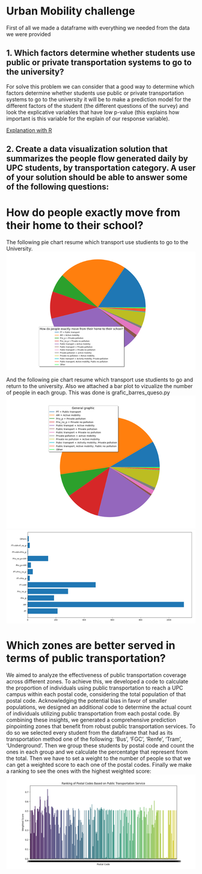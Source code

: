 # Urban Mobility challenge
First of all we made a dataframe with everything we needed from the data we were provided
## 1. Which factors determine whether students use public or private transportation systems to go to the university?
For solve this problem we can consider that a good way to determine which factors determine whether students use public or private transportation systems to go to the university it will be to make a prediction model for the different factors of the student (the different questions of the survey) and look the explicative variables that have low p-value (this explains how important is this variable for the explain of our response variable).

[Explanation with R](which-factors-determine-whether-students-use-public-or-private-transportation.pdf)


##  2. Create a data visualization solution that summarizes the people flow generated daily by UPC students, by transportation category. A user of your solution should be able to answer some of the following questions:

# How do people exactly move from their home to their school?
The following pie chart resume which transport use studients to go to the University. 
<img src="howpeoplego.png">

And the following pie chart resume which transport use studients to go and return to the university. Also we attached a bar plot to vizualize the number of people in each group. This was done is grafic_barres_queso.py
<img src="Globalpie.png">
<img src="golbal_barplot.png">

# Which zones are better served in terms of public transportation?

We aimed to analyze the effectiveness of public transportation coverage across different
zones. To achieve this, we developed a code to calculate the proportion of individuals
using public transportation to reach a UPC campus within each postal code, considering
the total population of that postal code. Acknowledging the potential bias in favor of
smaller populations, we designed an additional code to determine the actual count of
individuals utilizing public transportation from each postal code. By combining these
insights, we generated a comprehensive prediction pinpointing zones that benefit from
robust public transportation services.
To do so we selected every student from the dataframe that had as its transportation method one of
the following: ‘Bus’, ‘FGC’, ‘Renfe’, ‘Tram’, ‘Underground’. Then we group these students by postal
code and count the ones in each group and we calculate the percentatge that represent from the total.
Then we have to set a weight to the number of people so that we can get a weighted score to each
one of the postal codes. Finally we make a ranking to see the ones with the highest weighted score:
<img src="Figure_1.png">
<img src="">



